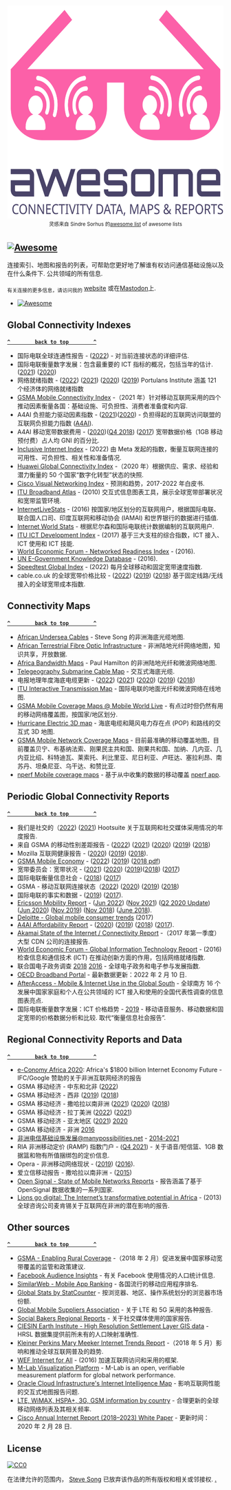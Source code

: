 <div class="github-widget" data-repo="stevesong/awesome-connectivity-info"></div>
<script async src="https://pagead2.googlesyndication.com/pagead/js/adsbygoogle.js"></script><ins class="adsbygoogle" style="display:block" data-ad-client="ca-pub-6890694312814945" data-ad-slot="5473692530" data-ad-format="auto"  data-full-width-responsive="true"></ins><script>(adsbygoogle = window.adsbygoogle || []).push({});</script>
<div align="center">
  <img width="605" height="495" src="https://raw.githubusercontent.com/stevesong/awesome-connectivity-info/master/images/awesome-connectivity-logo.svg?sanitize=true" alt="Awesome Connectivity Logo">
  <br>
  <sup>灵感来自 Sindre Sorhus 的<a href="https://awesome.re">awesome list</a> of awesome lists</sup>
  <br>
</div>

## [![Awesome](https://awesome.re/badge-flat.svg)](https://awesome.re)

连接索引、地图和报告的列表，可帮助您更好地了解谁有权访问通信基础设施以及在什么条件下. 公共领域的所有信息.

<sub>有关连接的更多信息，请访问我的</sub> [website](https://manypossibilities.net) 或在<a rel="me" href="https://mastodon.cloud/@stevesong">Mastodon</a>上.


- [![Awesome](https://awesome.re)](#awesomehttpsawesomerebadge-flatsvghttpsawesomere)

<!-- BEGIN RESOURCE LIST -->

## Global Connectivity Indexes

**[`^        back to top        ^`](#)**

- 国际电联全球连通性报告 - ([2022](https://www.itu.int/itu-d/reports/statistics/global-connectivity-report-2022/)) - 对当前连接状态的详细评估.
 - 国际电联衡量数字发展：包含最重要的 ICT 指标的概况，包括当年的估计.  ([2021](https://www.itu.int/en/ITU-D/Statistics/Documents/facts/FactsFigures2021.pdf)) ([2020](https://www.itu.int/en/ITU-D/Statistics/Documents/facts/FactsFigures2020.pdf)) 
- 网络就绪指数 - ([2022](https://networkreadinessindex.org/wp-content/uploads/reports/nri_2022.pdf)) ([2021](https://networkreadinessindex.org/wp-content/uploads/reports/nri_2021.pdf)) ([2020](https://networkreadinessindex.org/wp-content/uploads/2020/11/NRI-2020-V8_28-11-2020.pdf)) ([2019](https://networkreadinessindex.org/2019/wp-content/uploads/2020/03/The-Network-Readiness-Index-2019-New-version-March-2020-2.pdf)) Portulans Institute 涵盖 121 个经济体的网络就绪指数
- [GSMA Mobile Connectivity Index](https://www.mobileconnectivityindex.com/) -（2021 年）针对移动互联网采用的四个推动因素衡量各国：基础设施、可负担性、消费者准备度和内容.
- A4AI 负担能力驱动因素指数 - ([2021](https://a4ai.org/affordability-report/data/?_year=2021&indicator=INDEX))([2020](https://a4ai.org/affordability-report/data/?_year=2020&indicator=INDEX)) - 负担得起的互联网访问联盟的互联网负担能力指数 ([A4AI](https://a4ai.org)).
- A4AI 移动宽带数据费用 - ([2020](https://a4ai.org/extra/baskets/A4AI/2020/mobile_broadband_pricing_gni))([Q4 2018](https://a4ai.org/extra/mobile_broadband_pricing_usd-2018Q4)) ([2017](https://a4ai.org/mobile-broadband-pricing-data/)) 宽带数据价格（1GB 移动预付费）占人均 GNI 的百分比.
- [Inclusive Internet Index](https://theinclusiveinternet.eiu.com/) - (2022) 由 Meta 发起的指数，衡量互联网连接的可用性、可负担性、相关性和准备情况.
- [Huawei Global Connectivity Index](https://www.huawei.com/minisite/gci/en/) -（2020 年）根据供应、需求、经验和潜力衡量的 50 个国家“数字化转型”状态的快照.
- [Cisco Visual Networking Index](https://www.cisco.com/c/en/us/solutions/service-provider/visual-networking-index-vni/index.html) - 预测和趋势，2017-2022 年白皮书.
- [ITU Broadband Atlas](https://www.itu.int/ITU-D/treg/atlas/broadbandatlas.asp) - (2010) 交互式信息图表工具，展示全球宽带部署状况和宽带监管环境.
- [InternetLiveStats](http://www.internetlivestats.com/internet-users-by-country/) - (2016) 按国家/地区划分的互联网用户，根据国际电联、联合国人口司、印度互联网和移动协会 (IAMAI) 和世界银行的数据进行插值.
- [Internet World Stats](https://www.internetworldstats.com/) - 根据尼尔森和国际电联统计数据编制的互联网用户.
- [ITU ICT Development Index](http://www.itu.int/net4/ITU-D/idi/) - (2017) 基于三大支柱的综合指数，ICT 接入、ICT 使用和 ICT 技能.
- [World Economic Forum - Networked Readiness Index](http://reports.weforum.org/global-information-technology-report-2016/networked-readiness-index/) - (2016).
- [UN E-Government Knowledge Database](https://publicadministration.un.org/egovkb/en-us/Data-Center) - (2016).
- [Speedtest Global Index](http://www.speedtest.net/global-index) - (2022) 每月全球移动和固定宽带速度指数.
- cable.co.uk 的全球宽带价格比较 - ([2022](https://www.cable.co.uk/mobiles/worldwide-data-pricing/)) ([2019](https://www.cable.co.uk/broadband/speed/worldwide-speed-league/)) ([2018](https://www.cable.co.uk/broadband/pricing/worldwide-comparison/)) 基于固定线路/无线接入的全球宽带成本指数.

## Connectivity Maps

**[`^        back to top        ^`](#)**

- [African Undersea Cables](https://manypossibilities.net/african-undersea-cables/) - Steve Song 的非洲海底光缆地图.
- [African Terrestrial Fibre Optic Infrastructure](https://afterfibre.nsrc.org/) - 非洲陆地光纤网络地图，知识共享，开放数据.
- [Africa Bandwidth Maps](http://www.africabandwidthmaps.com/) - Paul Hamilton 的非洲陆地光纤和微波网络地图.
- [Telegeography Submarine Cable Map](https://www.submarinecablemap.com/) - 交互式海底光缆.
- 电报地理年度海底电缆更新 - ([2022](http://submarine-cable-map-2022.telegeography.com/)) ([2021](http://submarine-cable-map-2021.telegeography.com/)) ([2020](http://submarine-cable-map-2020.telegeography.com/))  ([2019](http://submarine-cable-map-2019.telegeography.com/)) ([2018](http://submarine-cable-map-2018.telegeography.com/))  
- [ITU Interactive Transmission Map](http://www.itu.int/itu-d/tnd-map-public/) - 国际电联的地面光纤和微波网络在线地图.
- [GSMA Mobile Coverage Maps @ Mobile World Live](http://maps.mobileworldlive.com/) - 有点过时但仍然有用的移动网络覆盖图，按国家/地区划分.
- [Hurricane Electric 3D map](http://he.net/3d-map/) - 海底电缆和飓风电力存在点 (POP) 和路线的交互式 3D 地图.
- [GSMA Mobile Network Coverage Maps](https://www.mobilecoveragemaps.com) - 目前最准确的移动覆盖地图，目前覆盖贝宁、布基纳法索、刚果民主共和国、刚果共和国、加纳、几内亚、几内亚比绍、科特迪瓦、莱索托、利比里亚、尼日利亚、卢旺达、塞拉利昂、南苏丹、坦桑尼亚、乌干达、和赞比亚.
- [nperf Mobile coverage maps](https://www.nperf.com/en/map) - 基于从中收集的数据的移动覆盖 [nperf app](https://www.nperf.com/en/nperf-applications/).

## Periodic Global Connectivity Reports

**[`^        back to top        ^`](#)**

- 我们是社交的（[2022](https://wearesocial.com/uk/blog/2022/01/digital-2022-another-year-of-bumper-growth-2/)) ([2021](https://wearesocial.com/uk/blog/2021/01/digital-2021-uk/)) Hootsuite 关于互联网和社交媒体采用情况的年度报告.
- 来自 GSMA 的移动性别差距报告 - ([2022](https://www.gsma.com/r/wp-content/uploads/2022/06/The-Mobile-Gender-Gap-Report-2022.pdf)) ([2021](https://www.gsma.com/r/wp-content/uploads/2021/07/The-Mobile-Gender-Gap-Report-2021.pdf)) ([2020](https://www.gsma.com/mobilefordevelopment/wp-content/uploads/2020/02/GSMA-The-Mobile-Gender-Gap-Report-2020.pdf)) ([2019](https://www.gsma.com/mobilefordevelopment/wp-content/uploads/2019/03/GSMA-Connected-Women-The-Mobile-Gender-Gap-Report-2019.pdf)) ([2018](https://www.gsma.com/mobilefordevelopment/wp-content/uploads/2018/04/GSMA_The_Mobile_Gender_Gap_Report_2018_32pp_WEBv7.pdf))
- Mozilla 互联网健康报告 - ([2020](https://2020.internethealthreport.org/)) ([2019](https://internethealthreport.org/2019/)) ([2018](https://internethealthreport.org/2018/)).
- [GSMA Mobile Economy](https://www.gsma.com/mobileeconomy/) - ([2022](https://www.gsma.com/mobileeconomy/wp-content/uploads/2022/02/280222-The-Mobile-Economy-2022.pdf)) ([2019](https://manypossibilities.net/report-archives/GSMA_The_Mobile_Economy_2019.pdf)) ([2018 pdf](https://manypossibilities.net/report-archives/GSMA_The_Mobile_Economy_2018.pdf))
- 宽带委员会：宽带状况 - ([2021](https://broadbandcommission.org/publication/state-of-broadband-2021/)) ([2020](https://www.itu.int/dms_pub/itu-s/opb/pol/S-POL-BROADBAND.21-2020-PDF-E.pdf)) ([2019](https://www.broadbandcommission.org/Documents/StateofBroadband19.pdf))([2018](https://www.broadbandcommission.org/publications/Pages/SOB-2018.aspx))  ([2017](http://www.broadbandcommission.org/publications/Pages/SOB-2017.aspx))
- 国际电联衡量信息社会 - ([2018](https://www.itu.int/en/ITU-D/Statistics/Documents/events/wtis2018/MISR-2018-Vol-1-E.PDF))  ([2017](https://www.itu.int/en/ITU-D/Statistics/Pages/publications/mis2017.aspx))
- GSMA - 移动互联网连接状态（[2022](https://www.gsma.com/r/wp-content/uploads/2022/10/The-State-of-Mobile-Internet-Connectivity-Report-2022.pdf)) ([2020](https://www.gsma.com/r/wp-content/uploads/2020/09/GSMA-State-of-Mobile-Internet-Connectivity-Report-2020.pdf)) ([2019](https://www.gsma.com/mobilefordevelopment/wp-content/uploads/2019/07/GSMA-State-of-Mobile-Internet-Connectivity-Report-2019.pdf)) ([2018](https://www.gsma.com/mobilefordevelopment/wp-content/uploads/2018/09/State-of-Mobile-Internet-Connectivity-2018.pdf))
- 国际电联的事实和数据 - ([2019](https://www.itu.int/en/ITU-D/Statistics/Documents/facts/FactsFigures2019.pdf)) ([2017](https://www.itu.int/en/ITU-D/Statistics/Documents/facts/ICTFactsFigures2017.pdf)).
- [Ericsson Mobility Report](https://www.ericsson.com/en/mobility-report) - ([Jun 2022](https://www.ericsson.com/49d3a0/assets/local/reports-papers/mobility-report/documents/2022/ericsson-mobility-report-june-2022.pdf)) ([Nov 2021](https://www.ericsson.com/assets/local/reports-papers/mobility-report/documents/2021/ericsson-mobility-report-november-2021.pdf)) ([Q2 2020 Update](https://www.ericsson.com/4a4e5d/assets/local/mobility-report/documents/2020/emr-q2-update-03092020.pdf)) ([Jun 2020](https://www.ericsson.com/49c840/assets/local/mobility-report/documents/2020/june2020-ericsson-mobility-report.pdf)) ([Nov 2019](https://www.ericsson.com/en/mobility-report/reports/november-2019)) ([Nov 2018](https://www.ericsson.com/assets/local/mobility-report/documents/2018/ericsson-mobility-report-november-2018.pdf)) ([June 2018](https://www.ericsson.com/assets/local/mobility-report/documents/2018/ericsson-mobility-report-june-2018.pdf)).
- [Deloitte - Global mobile consumer trends](https://www2.deloitte.com/global/en/pages/technology-media-and-telecommunications/articles/gx-global-mobile-consumer-trends.html) (2017)
- [A4AI Affordability Report](http://a4ai.org/affordability-report/report/) - ([2020](https://a4ai.org/affordability-report/report/2020/)) ([2019](https://a4ai.org/affordability-report/report/2019/)) ([2018](http://1e8q3q16vyc81g8l3h3md6q5f5e-wpengine.netdna-ssl.com/wp-content/uploads/2018/10/A4AI-2018-Affordability-Report.pdf)) ([2017](http://a4ai.org/affordability-report/report/2017)).
- [Akamai State of the Internet / Connectivity Report](https://www.akamai.com/uk/en/multimedia/documents/state-of-the-internet/q1-2017-state-of-the-internet-connectivity-report.pdf) -（2017 年第一季度）大型 CDN 公司的连接报告.
- [World Economic Forum - Global Information Technology Report](http://reports.weforum.org/global-information-technology-report-2016/) - (2016) 检查信息和通信技术 (ICT) 在推动创新方面的作用，包括网络就绪指数.
- 联合国电子政务调查 [2018](https://publicadministration.un.org/egovkb/en-us/Reports/UN-E-Government-Survey-2018) [2016](https://publicadministration.un.org/egovkb/en-us/Reports/UN-E-Government-Survey-2016) - 全球电子政务和电子参与发展指数. 
- [OECD Broadband Portal](https://www.oecd.org/internet/broadband/broadband-statistics/) - 最新数据更新：2022 年 2 月 10 日.
- [AfterAccess - Mobile & Internet Use in the Global South](http://afteraccess.net/wp-content/uploads/After-Access-Website-layout-r1.pdf) - 全球南方 16 个发展中国家家庭和个人在公共领域的 ICT 接入和使用的全国代表性调查的信息图表亮点.
- 国际电联衡量数字发展：ICT 价格趋势 - [2019](https://www.itu.int/en/ITU-D/Statistics/Documents/publications/prices2019/ITU_ICTpriceTrends_2019.pdf)  - 移动语音服务、移动数据和固定宽带的价格数据分析和比较. 取代“衡量信息社会报告”.


## Regional Connectivity Reports and Data

**[`^        back to top        ^`](#)**

- [e-Conomy Africa 2020](https://www.ifc.org/wps/wcm/connect/publications_ext_content/ifc_external_publication_site/publications_listing_page/google-e-conomy): Africa&#39;s $1800 billion Internet Economy Future - IFC/Google 赞助的关于非洲互联网经济的报告
- GSMA 移动经济 - 中东和北非 ([2022](https://www.gsma.com/mobileeconomy/wp-content/uploads/2022/05/GSMA_MENA_ME2022_R_WebSingles.pdf))
- GSMA 移动经济 - 西非 ([2019](https://www.gsma.com/r/mobileeconomy/west-africa/)) ([2018](https://www.gsma.com/subsaharanafrica/wp-content/uploads/2018/11/2018-04-11-e568fe9e710ec776d82c04e9f6760adb.pdf))
- GSMA 移动经济 - 撒哈拉以南非洲 ([2021](https://www.gsma.com/mobileeconomy/wp-content/uploads/2021/09/GSMA_ME_SSA_2021_English_Web_Singles.pdf)) ([2020](https://www.gsma.com/mobileeconomy/wp-content/uploads/2020/09/GSMA_MobileEconomy2020_SSA_Eng.pdf)) ([2018](https://policy.communitynetworks.group/_media/gsma_mobile_economy-ssa_2018.pdf))
- GSMA 移动经济 - 拉丁美洲 ([2022](https://www.gsma.com/mobileeconomy/wp-content/uploads/2022/11/GSMA_LATAM_ME2022_R_Web.pdf)) ([2021](https://www.gsma.com/mobileeconomy/wp-content/uploads/2021/11/GSMA_ME_LATAM_2021.pdf))
- GSMA 移动经济 - 亚太地区 ([2021](https://www.gsma.com/mobileeconomy/wp-content/uploads/2021/08/GSMA_ME_APAC_2021_Web_Singles.pdf)) [2020](https://www.gsma.com/mobileeconomy/wp-content/uploads/2020/06/GSMA_MobileEconomy_2020_AsiaPacific.pdf)
- GSMA 移动经济 - 非洲 [2016](https://www.gsma.com/mobileeconomy/africa/) 
- 非洲电信基础设施发展@manypossibilities.net - [2014-2021](https://manypossibilities.net/series/africa-telecom-infrastructure/)
- RIA 非洲移动定价 (RAMP) 指数门户 - ([Q4 2021](https://researchictafrica.net/ramp_indices_portal/)) - 关于语音/短信篮、1GB 数据篮和物有所值捆绑包的定价信息.
- Opera - 非洲移动网络现状 - ([2019](https://blogs.opera.com/news/wp-content/uploads/sites/2/2019/06/SMW_2019.pdf)) ([2016](https://blogs.opera.com/news/wp-content/uploads/sites/2/2016/11/SMWAfrica-Opera-report-2016-01-WEB-1.pdf)).
- 爱立信移动报告 - 撒哈拉以南非洲 - ([2015](https://manypossibilities.net/report-archives/EricssonMobilityReport-nov-2015-regional-report-sub-saharan-africa.pdf))
- [Open Signal - State of Mobile Networks Reports](http://opensignal.com/reports/) - 报告涵盖了基于 OpenSignal 数据收集的一系列国家.
- [Lions go digital: The Internet’s transformative potential in Africa](https://www.mckinsey.com/industries/high-tech/our-insights/lions-go-digital-the-internets-transformative-potential-in-africa) - (2013) 全球咨询公司麦肯锡关于互联网在非洲的潜在影响的报告.

## Other sources

**[`^        back to top        ^`](#)**

- [GSMA - Enabling Rural Coverage](https://www.gsma.com/mobilefordevelopment/wp-content/uploads/2018/02/Enabling_Rural_Coverage_English_February_2018.pdf) -（2018 年 2 月）促进发展中国家移动宽带覆盖的监管和政策建议.
- [Facebook Audience Insights](https://www.facebook.com/ads/audience-insights/) - 有关 Facebook 使用情况的人口统计信息.
- [SimilarWeb - Mobile App Ranking](https://www.similarweb.com/apps/top/google/app-index/us/all/top-free) - 各国流行的移动应用程序排名.
- [Global Stats by StatCounter](http://gs.statcounter.com/) - 按浏览器、地区、操作系统划分的浏览器市场份额.
- [Global Mobile Suppliers Association](https://gsacom.com/) - 关于 LTE 和 5G 采用的各种报告.
- [Social Bakers Regional Reports](https://www.socialbakers.com/resources/reports/) - 关于社交媒体使用的国家报告.
- [CIESIN Earth Institute - High Resolution Settlement Layer GIS data](https://ciesin.columbia.edu/data/hrsl/) - HRSL 数据集提供前所未有的人口映射准确性.
- [Kleiner Perkins Mary Meeker Internet Trends Report](https://www.kleinerperkins.com/perspectives/internet-trends-report-2018/) -（2018 年 5 月）影响和推动全球互联网普及的趋势.
- [WEF Internet for All](https://www.weforum.org/reports/internet-for-all-a-framework-for-accelerating-internet-access-and-adoption/) - (2016) 加速互联网访问和采用的框架.
- [M-Lab Visualization Platform](https://www.measurementlab.net/visualizations/) - M-Lab is an open, verifiable measurement platform for global network performance. 
- [Oracle Cloud Infrastructure's Internet Intelligence Map](https://internetintel.oracle.com/about.html) - 影响互联网性能的交互式地图报告问题.
- [LTE, WiMAX, HSPA+, 3G, GSM information by country](https://www.worldtimezone.com/4g.html) - 合理更新的全球移动网络列表及其相关频率.
- [Cisco Annual Internet Report (2018–2023) White Paper](https://www.cisco.com/c/en/us/solutions/collateral/executive-perspectives/annual-internet-report/white-paper-c11-741490.html) - 更新时间：2020 年 2 月 28 日.
  
<!-- END RESOURCE LIST -->  

## License

[![CC0](http://mirrors.creativecommons.org/presskit/buttons/88x31/svg/cc-zero.svg)](https://creativecommons.org/publicdomain/zero/1.0/)

在法律允许的范围内， [Steve Song](https://manypossibilities.net) 已放弃该作品的所有版权和相关或邻接权.
<a rel="me" href="https://mastodon.cloud/@stevesong">.</a>
